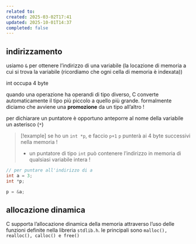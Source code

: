 ```yaml
---
related to:
created: 2025-03-02T17:41
updated: 2025-10-01T14:37
completed: false
---
```

## indirizzamento
usiamo `&` per ottenere l’indirizzo di una variabile (la locazione di memoria a cui si trova la variabile (ricordiamo che ogni cella di memoria è indexata))

int occupa 4 byte

quando una operazione ha operandi di tipo diverso, C converte automaticamente il tipo più piccolo a quello più grande. formalmente diciamo che avviene una **promozione** da un tipo all’altro !

per dichiarare un puntatore è opportuno anteporre al nome della variabile un asterisco (`*`)

>[!example] se ho un `int *p`, e faccio `p+1` `p` punterà ai 4 byte successivi nella memoria !
>- un puntatore di tipo `int` può contenere l’indirizzo in memoria di qualsiasi variabile intera !

```c
// per puntare all'indirizzo di a
int a = 3;
int *p;

p = &a;
```

## allocazione dinamica
C supporta l’allocazione dinamica della memoria attraverso l’uso delle funzioni definite nella libreria `stdlib.h`. le principali sono `malloc(), realloc(), calloc() e free()`